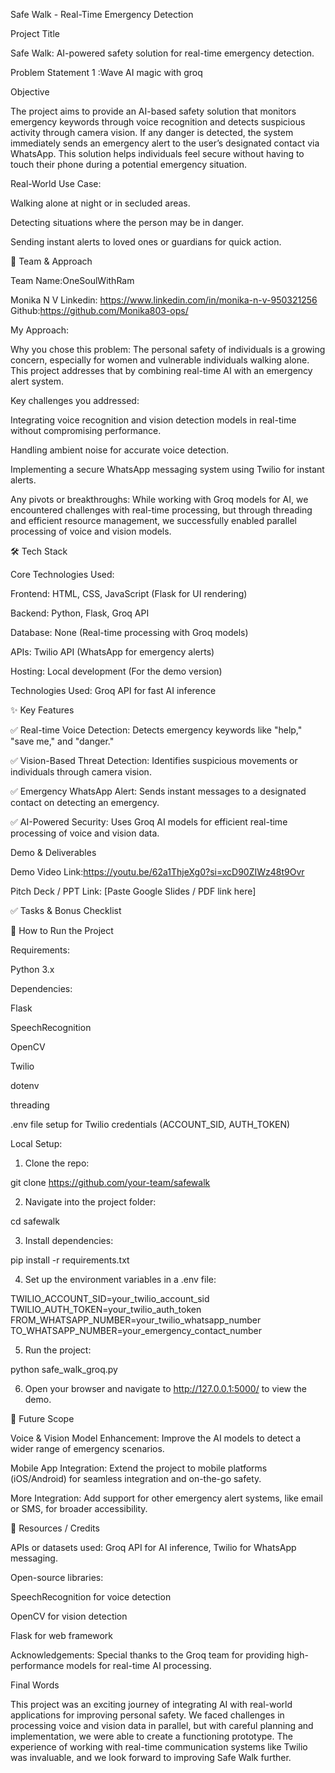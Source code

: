 

Safe Walk - Real-Time Emergency Detection

Project Title

Safe Walk: AI-powered safety solution for real-time emergency detection.


Problem Statement 1 :Wave AI magic with groq

Objective

The project aims to provide an AI-based safety solution that monitors emergency keywords through voice recognition and detects suspicious activity through camera vision. If any danger is detected, the system immediately sends an emergency alert to the user’s designated contact via WhatsApp. This solution helps individuals feel secure without having to touch their phone during a potential emergency situation.

Real-World Use Case:

Walking alone at night or in secluded areas.

Detecting situations where the person may be in danger.

Sending instant alerts to loved ones or guardians for quick action.


🧠 Team & Approach

Team Name:OneSoulWithRam

Monika N V 
Linkedin: https://www.linkedin.com/in/monika-n-v-950321256
Github:https://github.com/Monika803-ops/


My Approach:

Why you chose this problem:
 The personal safety of individuals is a growing concern, especially for women and vulnerable individuals walking alone. This project addresses that by combining real-time AI with an emergency alert system.

Key challenges you addressed:

Integrating voice recognition and vision detection models in real-time without compromising performance.

Handling ambient noise for accurate voice detection.

Implementing a secure WhatsApp messaging system using Twilio for instant alerts.


Any pivots or breakthroughs: While working with Groq models for AI, we encountered challenges with real-time processing, but through threading and efficient resource management, we successfully enabled parallel processing of voice and vision models.


🛠️ Tech Stack

Core Technologies Used:

Frontend: HTML, CSS, JavaScript (Flask for UI rendering)

Backend: Python, Flask, Groq API

Database: None (Real-time processing with Groq models)

APIs: Twilio API (WhatsApp for emergency alerts)

Hosting: Local development (For the demo version)

Technologies Used: Groq API for fast AI inference


✨ Key Features

✅ Real-time Voice Detection: Detects emergency keywords like "help," "save me," and "danger."

✅ Vision-Based Threat Detection: Identifies suspicious movements or individuals through camera vision.

✅ Emergency WhatsApp Alert: Sends instant messages to a designated contact on detecting an emergency.

✅ AI-Powered Security: Uses Groq AI models for efficient real-time processing of voice and vision data.


Demo & Deliverables

Demo Video Link:https://youtu.be/62a1ThjeXg0?si=xcD90ZIWz48t9Ovr

Pitch Deck / PPT Link: [Paste Google Slides / PDF link here]


✅ Tasks & Bonus Checklist



🧪 How to Run the Project

Requirements:

Python 3.x

Dependencies:

Flask

SpeechRecognition

OpenCV

Twilio

dotenv

threading


.env file setup for Twilio credentials (ACCOUNT_SID, AUTH_TOKEN)


Local Setup:

1. Clone the repo:

git clone https://github.com/your-team/safewalk


2. Navigate into the project folder:

cd safewalk


3. Install dependencies:

pip install -r requirements.txt


4. Set up the environment variables in a .env file:

TWILIO_ACCOUNT_SID=your_twilio_account_sid
TWILIO_AUTH_TOKEN=your_twilio_auth_token
FROM_WHATSAPP_NUMBER=your_twilio_whatsapp_number
TO_WHATSAPP_NUMBER=your_emergency_contact_number


5. Run the project:

python safe_walk_groq.py


6. Open your browser and navigate to http://127.0.0.1:5000/ to view the demo.



🧬 Future Scope

Voice & Vision Model Enhancement: Improve the AI models to detect a wider range of emergency scenarios.

Mobile App Integration: Extend the project to mobile platforms (iOS/Android) for seamless integration and on-the-go safety.

More Integration: Add support for other emergency alert systems, like email or SMS, for broader accessibility.


📎 Resources / Credits

APIs or datasets used: Groq API for AI inference, Twilio for WhatsApp messaging.

Open-source libraries:

SpeechRecognition for voice detection

OpenCV for vision detection

Flask for web framework


Acknowledgements: Special thanks to the Groq team for providing high-performance models for real-time AI processing.

Final Words

This project was an exciting journey of integrating AI with real-world applications for improving personal safety. We faced challenges in processing voice and vision data in parallel, but with careful planning and implementation, we were able to create a functioning prototype. The experience of working with real-time communication systems like Twilio was invaluable, and we look forward to improving Safe Walk further.


  


